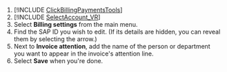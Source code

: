 1. [!INCLUDE [ClickBillingPaymentsTools](./ClickBillingPaymentsTools.md)]
1. [!INCLUDE [SelectAccount_VR](./SelectAccount_VR.md)]
1. Select **Billing settings** from the main menu.
1. Find the SAP ID you wish to edit. (If its details are hidden, you can reveal them by selecting the arrow.)
1. Next to **Invoice attention**, add the name of the person or department you want to appear in the invoice's attention line.
1. Select **Save** when you're done.


